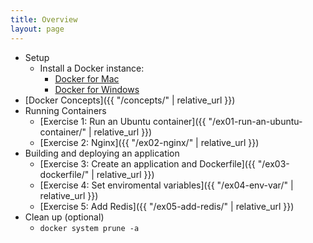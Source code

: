 ```yaml
---
title: Overview
layout: page
---
```


- Setup
  - Install a Docker instance:
    - [Docker for Mac](https://store.docker.com/editions/community/docker-ce-desktop-mac)
    - [Docker for Windows](https://store.docker.com/editions/community/docker-ce-desktop-windows)
- [Docker Concepts]({{ "/concepts/" | relative_url }})
- Running Containers
  - [Exercise 1: Run an Ubuntu container]({{ "/ex01-run-an-ubuntu-container/" | relative_url }})
  - [Exercise 2: Nginx]({{ "/ex02-nginx/" | relative_url }})
- Building and deploying an application
  - [Exercise 3: Create an application and Dockerfile]({{ "/ex03-dockerfile/" | relative_url }})
  - [Exercise 4: Set enviromental variables]({{ "/ex04-env-var/" | relative_url }})
  - [Exercise 5: Add Redis]({{ "/ex05-add-redis/" | relative_url }})
- Clean up (optional)
  - `docker system prune -a`
